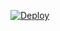 [![Deploy](https://www.herokucdn.com/deploy/button.png)](https://dashboard.heroku.com/new?template=https://github.com/je3wji9f8w/heroku) 
